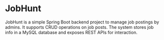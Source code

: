 # JobHunt
JobHunt is a simple Spring Boot backend project to manage job postings by admins. It supports CRUD operations on job posts. The system stores job info in a MySQL database and exposes REST APIs for interaction.
